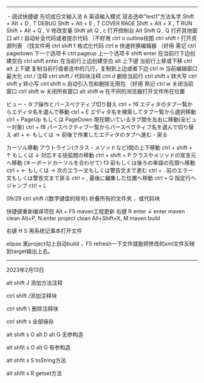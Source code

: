 ----------------------
・调试快捷键
先切成日文输入法 A 英语输入模式
双击选中"test1"方法名字
Shift + Alt + D , T    DEBUG
Shift + Alt + E , T    COVER RAGE
Shift + Alt + X , T    RUN
Shift + Alt + Q , V    修改变量
Shift alt  Q , c 打开控制台
Alt Shift Q , Q 打开其他窗口
alt / 自动补全代码或者提示代码 （不好用
ctrl o outline视图
ctrl shift r 打开资源列表 （找文件用
ctrl shift f 格式化代码
ctrl e 快速转换编辑器 （好用 需记
ctrl pagedown 下一个选项卡
ctrl pageup 上一个选项卡
shift enter 在当前行下边创建空白
ctrl shift enter 在当前行上边创建空白
alt 上下键 当前行上移或下移
ctrl alt 上下键 复制当前行或者选中的几行，复制到上边或者下边
ctrl m 当前编辑窗口最大化
ctrl / 注释
ctrl shift / 代码块注释
ctrl d 删除当前行
ctrl shift x 转大写
ctrl shift y 转小写
ctrl shift o 自动引入包和删除无用包 （好用 熟记
ctrl w 关闭当前窗口
ctrl shift w 关闭所有窗口
alt shift w 在不同的浏览器打开文件所在位置


ビュー・タブ操作とパースペクティブ切り替え
ctrl + f6 エディタのタブ一覧からエディタ名を選んで移動
ctrl + E エディタ名を検索してタブ一覧から選択移動
ctrl + PageUp もしくは PageDown 現在開いているタブ間を左右に移動(全ビュー対象)
ctrl + f8 パースペクティブ一覧からパースペクティブ名を選んで切り替え
alt + ← もしくは → 前後で作業したエディタのタブへ進む・戻る

カーソル移動
アウトライン(クラス・メソッドなど)間の上下移動	ctrl + shift + ↑ もしくは ↓
対応する括弧間の移動	ctrl + shift + P
クラスやメソッドの宣言元へ移動
(キーボードカーソルを合わせて) f3
前もしくは後ろの単語の先頭へ移動	ctrl + ← もしくは →
次のエラー文もしくは警告文まで進む	ctrl + .
前のエラー文もしくは警告文まで戻る	ctrl + ,
最後に編集した位置へ移動	ctrl + Q
指定行へジャンプ	ctrl + L


09/29
ctrl shift /(数字键盘的除号) 折叠所有的文件夹 ，或代码块

快捷键重新编译项目
Alt + F5  maven工程更新
右键 R enter ↓ enter   maven clean
Alt+P, N,enter   project clean
Alt+Shift+X, M  maven build

右键 H S 用系统记事本打开文件

elipse 里project勾上自动build ，F5 refresh一下文件就能把修改的xml文件反映到target输出上去。

----------------------

2023年2月13日

alt shift J 添加方法注释 

ctrl shift /添加注释块

 ctrl shift \ 删除注释块 

ctrl shift s 全部保存 

alt shift s O alt D alt G 无参构造

 alt shfit s O alt G 有参构造 

alt shfit s S toString方法 

alt shfit s R getset方法

